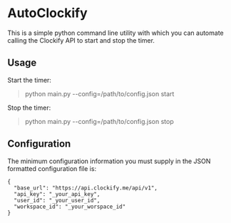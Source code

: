 AutoClockify
============

This is a simple python command line utility with which you can automate calling the Clockify API to start and stop the timer.

Usage
-----

Start the timer:
> python main.py --config=/path/to/config.json start

Stop the timer:
> python main.py --config=/path/to/config.json stop


Configuration
--------------
The minimum configuration information you must supply in the JSON formatted configuration file is:

    {
      "base_url": "https://api.clockify.me/api/v1",
      "api_key": "_your_api_key",
      "user_id": "_your_user_id",
      "workspace_id": "_your_worspace_id"
    }

